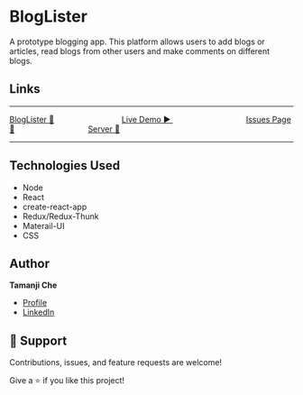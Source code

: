 # BlogLister

A prototype blogging app. This platform allows users to add blogs or articles, 
read blogs from other users and make comments on different blogs.

## Links
<hr/>

 [BlogLister 📁](https://github.com/ambeche/BlogLister) &emsp;&emsp;&emsp;&emsp;&emsp;&emsp;&emsp;&emsp; <a href="https://bloglister-2.herokuapp.com" target="_blank">Live Demo ▶️ </a> &emsp;&emsp;&emsp;&emsp;&emsp;&emsp;&emsp;&emsp;&emsp; [Issues Page 🐛](https://github.com/ambeche/BlogLister/issues)&emsp;&emsp;&emsp;&emsp;&emsp;&emsp;&emsp;&emsp;&emsp; <a href="https://github.com/ambeche/part4-blogList" target="_blank">Server 📁 </a>

<hr/>

## Technologies Used

- Node
- React
- create-react-app
- Redux/Redux-Thunk
- Materail-UI
- CSS

## Author

**Tamanji Che**

- [Profile](https://github.com/ambeche 'Tamanji Che')
- [LinkedIn](https://linkedin.com/in/tamanji 'Welcome')

## 🤝 Support

Contributions, issues, and feature requests are welcome!

Give a ⭐️ if you like this project!
